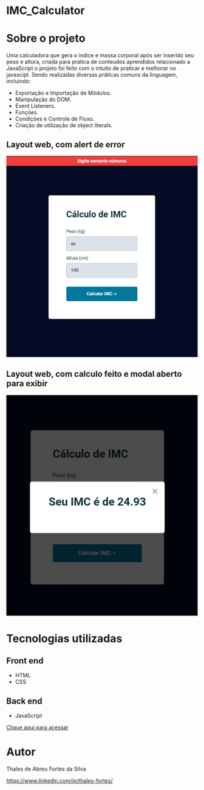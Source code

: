 # IMC_Calculator

# Sobre o projeto

Uma calculadora que gera o indice e massa corporal após ser inserido seu peso e altura, criada para pratica de conteudos aprendidos relacionado a JavaScript o projeto foi feito com o intuito de praticar e melhorar no javascipt.
Sendo realizadas diversas práticas comuns da linguagem, incluindo:
- Exportação e Importação de Módulos.
- Manipulação do DOM.
- Event Listeners.
- Funções.
- Condições e Controle de Fluxo.
- Criação de utilização de object literals.

## Layout web, com alert de error
![Web 1](https://github.com/ThalesFortes/IMC_Calculator/blob/main/src/images/tela.png)

## Layout web, com calculo feito e modal aberto para exibir
![Tablet 1](https://github.com/ThalesFortes/IMC_Calculator/blob/main/src/images/modal.png)


# Tecnologias utilizadas

## Front end
- HTML 
- CSS

## Back end
- JavaScript

[Clique aqui para acessar](https://thalesfortes.github.io/jogo_da_advinhacao/)

# Autor

Thales de Abreu Fortes da Silva

https://www.linkedin.com/in/thales-fortes/
